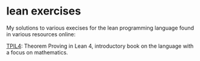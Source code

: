 # lean exercises
My solutions to various execises for the lean programming language found in various resources online:

[TPIL4](https://leanprover.github.io/theorem_proving_in_lean4/): Theorem Proving in Lean 4, introductory book on the language with a focus on mathematics.
